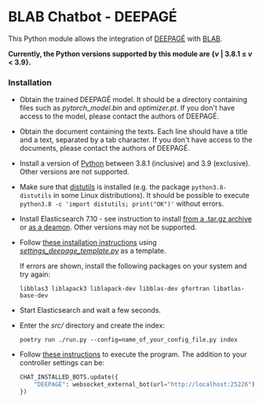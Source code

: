 # BLAB Chatbot - DEEPAGÉ

This Python module allows the integration of [DEEPAGÉ](../../../deepage) with
[BLAB](../../../blab-controller).

**Currently, the Python versions supported by this module are {_v_ | 3.8.1 ≤ _v_ < 3.9}.**
<!-- At the time of writing, apparently the latest Haystack version requires
     an old version of Elasticsearch, which does not support Python 3.10 -->

### Installation

- Obtain the trained DEEPAGÉ model.
  It should be a directory containing files such as *pytorch_model.bin* and *optimizer.pt*.
  If you don't have access to the model, please contact the authors of DEEPAGÉ.

- Obtain the document containing the texts.
  Each line should have a title and a text, separated by a tab character.
  If you don't have access to the documents, please contact the authors of DEEPAGÉ.

- Install a version of
  [Python](https://www.python.org/downloads/release/python-3816/) between 3.8.1 (inclusive)
  and 3.9 (exclusive).
  Other versions are not supported.

- Make sure that [distutils](https://docs.python.org/3/library/distutils.html) is installed
  (e.g. the package `python3.8-distutils` in some Linux distributions). It should be possible
  to execute `python3.8 -c 'import distutils; print("OK")'` without errors.

- Install Elasticsearch 7.10 - see instruction to install
  [from a .tar.gz archive](https://www.elastic.co/guide/en/elasticsearch/reference/7.10/targz.html)
  or [as a deamon](https://www.elastic.co/guide/en/elasticsearch/reference/7.10/deb.html).
  Other versions may not be supported.

- Follow [these installation instructions](../../../blab-chatbot-bot-client/blob/main/INSTALL.md)
  using [*settings_deepage_template.py*](settings_deepage_template.py) as a template.

  If errors are shown, install the following packages on your system and try again:

  ```
  libblas3 liblapack3 liblapack-dev libblas-dev gfortran libatlas-base-dev
  ```

- Start Elasticsearch and wait a few seconds.

- Enter the *src/* directory and create the index:

  ```shell
  poetry run ./run.py --config=name_of_your_config_file.py index
  ```

- Follow [these instructions](../../../blab-chatbot-bot-client/blob/main/RUN.md) to execute the
  program. The addition to your controller settings can be:

  ```python
  CHAT_INSTALLED_BOTS.update({
      "DEEPAGÉ": websocket_external_bot(url="http://localhost:25226"),
  })
  ```
